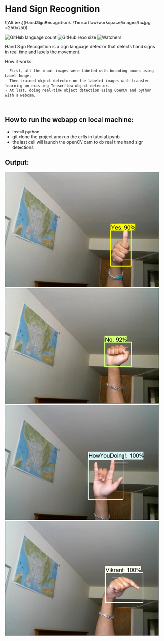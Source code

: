 
# Hand Sign Recognition
![Alt text](HandSignRecognition/../Tensorflow/workspace/images/hu.jpg =250x250)

![GitHub language count](https://img.shields.io/github/languages/count/Vikrant00/HandSignRecognition)
![GitHub repo size](https://img.shields.io/github/repo-size/Vikrant00/HandSignRecognition)
![Watchers](https://img.shields.io/github/watchers/Vikrant00/HandSignRecognition?style=social)

 Hand Sign Recognition is a sign language detector that detects hand signs in real time and labels the movement.
 
 How it works:
```
- First, all the input images were labeled with bounding boxes using Label Image.
- Then trained object detector on the labeled images with transfer learning on existing Tensorflow object detector.
- At last, doing real-time object detection using OpenCV and python with a webcam.
```
<br>

## How to run the webapp on local machine:
- install python
- git clone the project and run the cells in tutorial.ipynb
- the last cell will launch the openCV cam to do real time hand sign detections

## Output:
![Alt text](HandSignRecognition/../Tensorflow/workspace/images/1.png)
![Alt text](HandSignRecognition/../Tensorflow/workspace/images/2.png)
![Alt text](HandSignRecognition/../Tensorflow/workspace/images/3.png)
![Alt text](HandSignRecognition/../Tensorflow/workspace/images/4.png)
